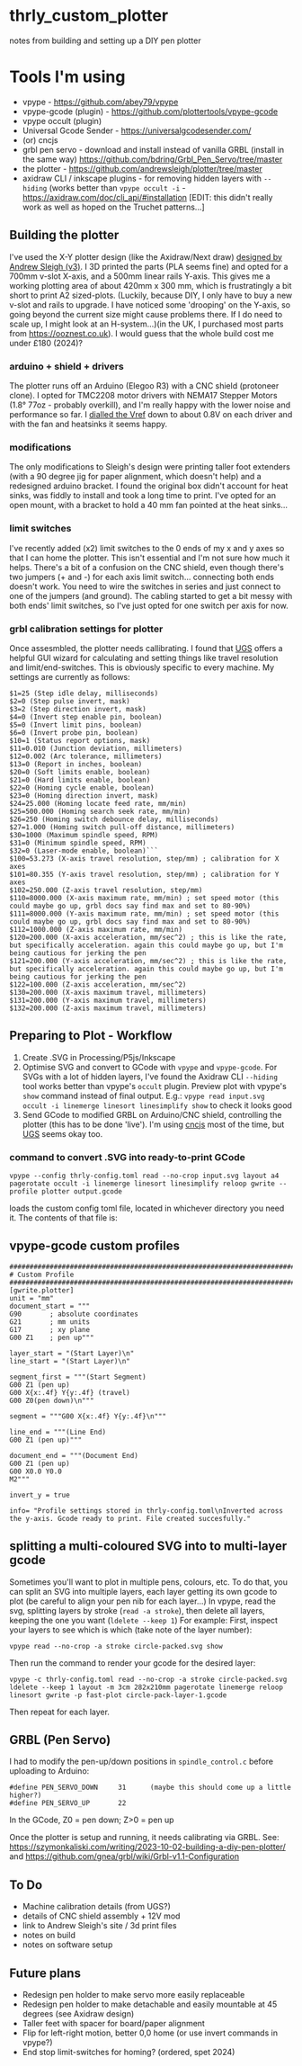 # thrly_custom_plotter

 notes from building and setting up a DIY pen plotter

# Tools I'm using

- vpype - <https://github.com/abey79/vpype>
- vpype-gcode (plugin) - <https://github.com/plottertools/vpype-gcode>
- vpype occult (plugin)
- Universal Gcode Sender - <https://universalgcodesender.com/>
- (or) cncjs
- grbl pen servo - download and install instead of vanilla GRBL (install in the same way) <https://github.com/bdring/Grbl_Pen_Servo/tree/master>
- the plotter -  <https://github.com/andrewsleigh/plotter/tree/master>
- axidraw CLI / inkscape plugins - for removing hidden layers with `--hiding` (works better than `vpype occult -i` - <https://axidraw.com/doc/cli_api/#installation> [EDIT: this didn't really work as well as hoped on the Truchet patterns...]

## Building the plotter

I've used the X-Y plotter design (like the Axidraw/Next draw) [designed by Andrew Sleigh (v3)](https://andrewsleigh.github.io/plotter/). I 3D printed the parts (PLA seems fine) and opted for a 700mm v-slot X-axis, and a 500mm linear rails Y-axis. This gives me a working plotting area of about 420mm x 300 mm, which is frustratingly a bit short to print A2 sized-plots. (Luckily, because DIY, I only have to buy a new v-slot and rails to upgrade. I have noticed some 'drooping' on the Y-axis, so going beyond the current size might cause problems there. If I do need to scale up, I might look at an H-system...)(in the UK, I purchased most parts from <https://ooznest.co.uk>). I would guess that the whole build cost me under £180 (2024)?

### arduino + shield + drivers

The plotter runs off an Arduino (Elegoo R3) with a CNC shield (protoneer clone). I opted for TMC2208 motor drivers with NEMA17 Stepper Motors (1.8° 77oz - probably overkill), and I'm really happy with the lower noise and performance so far. I [dialled the Vref](https://all3dp.com/2/vref-calculator-tmc2209-tmc2208-a4988/) down to about 0.8V on each driver and with the fan and heatsinks it seems happy.

### modifications

The only modifications to Sleigh's design were printing taller foot extenders (with a 90 degree jig for paper alignment, which doesn't help) and a redesigned arduino bracket. I found the original box didn't account for heat sinks, was fiddly to install and took a long time to print. I've opted for an open mount, with a bracket to hold a 40 mm fan pointed at the heat sinks...

### limit switches

I've recently added (x2) limit switches to the 0 ends of my x and y axes so that I can home the plotter. This isn't essential and I'm not sure how much it helps. There's a bit of a confusion on the CNC shield, even though there's two jumpers (+ and -) for each axis limit switch... connecting both ends doesn't work. You need to wire the switches in series and just connect to one of the jumpers (and ground). The cabling started to get a bit messy with both ends' limit switches, so I've just opted for one switch per axis for now.

### grbl calibration settings for plotter

Once assesmbled, the plotter needs callibrating. I found that [UGS](https://winder.github.io/ugs_website/) offers a helpful GUI wizard for calculating and setting things like travel resolution and limit/end-switches. This is obviously specific to every machine. My settings are currently as follows:

```$0=10 (Step pulse time, microseconds)
$1=25 (Step idle delay, milliseconds)
$2=0 (Step pulse invert, mask)
$3=2 (Step direction invert, mask)
$4=0 (Invert step enable pin, boolean)
$5=0 (Invert limit pins, boolean)
$6=0 (Invert probe pin, boolean)
$10=1 (Status report options, mask)
$11=0.010 (Junction deviation, millimeters)
$12=0.002 (Arc tolerance, millimeters)
$13=0 (Report in inches, boolean)
$20=0 (Soft limits enable, boolean)
$21=0 (Hard limits enable, boolean)
$22=0 (Homing cycle enable, boolean)
$23=0 (Homing direction invert, mask)
$24=25.000 (Homing locate feed rate, mm/min)
$25=500.000 (Homing search seek rate, mm/min)
$26=250 (Homing switch debounce delay, milliseconds)
$27=1.000 (Homing switch pull-off distance, millimeters)
$30=1000 (Maximum spindle speed, RPM)
$31=0 (Minimum spindle speed, RPM)
$32=0 (Laser-mode enable, boolean)```
$100=53.273 (X-axis travel resolution, step/mm) ; calibration for X axes
$101=80.355 (Y-axis travel resolution, step/mm) ; calibration for Y axes
$102=250.000 (Z-axis travel resolution, step/mm)
$110=8000.000 (X-axis maximum rate, mm/min) ; set speed motor (this could maybe go up, grbl docs say find max and set to 80-90%)
$111=8000.000 (Y-axis maximum rate, mm/min) ; set speed motor (this could maybe go up, grbl docs say find max and set to 80-90%)
$112=1000.000 (Z-axis maximum rate, mm/min)
$120=200.000 (X-axis acceleration, mm/sec^2) ; this is like the rate, but specifically acceleration. again this could maybe go up, but I'm being cautious for jerking the pen
$121=200.000 (Y-axis acceleration, mm/sec^2) ; this is like the rate, but specifically acceleration. again this could maybe go up, but I'm being cautious for jerking the pen
$122=100.000 (Z-axis acceleration, mm/sec^2)
$130=200.000 (X-axis maximum travel, millimeters)
$131=200.000 (Y-axis maximum travel, millimeters)
$132=200.000 (Z-axis maximum travel, millimeters)
```

## Preparing to Plot - Workflow

1. Create .SVG in Processing/P5js/Inkscape
2. Optimise SVG and convert to GCode with `vpype` and `vpype-gcode`. For SVGs with a lot of hidden layers, I've found the Axidraw CLI `--hiding` tool works better than vpype's `occult` plugin.
   Preview plot with vpype's `show` command instead of final output. E.g.: `vpype read input.svg occult -i linemerge linesort linesimplify show` to check it looks good
4. Send GCode to modified GRBL on Arduino/CNC shield, controlling the plotter (this has to be done 'live'). I'm using [cncjs](https://cnc.js.org/) most of the time, but [UGS](https://winder.github.io/ugs_website/) seems okay too.

### command to convert .SVG into ready-to-print GCode

`vpype --config thrly-config.toml read --no-crop input.svg layout a4 pagerotate occult -i linemerge linesort linesimplify reloop gwrite --profile plotter output.gcode`

loads the custom config toml file, located in whichever directory you need it. The contents of that file is:

## vpype-gcode custom profiles
```
########################################################################################################################
# Custom Profile
########################################################################################################################
[gwrite.plotter]
unit = "mm"
document_start = """
G90       ; absolute coordinates
G21       ; mm units
G17       ; xy plane
G00 Z1    ; pen up"""

layer_start = "(Start Layer)\n"
line_start = "(Start Layer)\n"

segment_first = """(Start Segment)
G00 Z1 (pen up)
G00 X{x:.4f} Y{y:.4f} (travel)
G00 Z0(pen down)\n"""

segment = """G00 X{x:.4f} Y{y:.4f}\n"""

line_end = """(Line End)
G00 Z1 (pen up)"""

document_end = """(Document End)
G00 Z1 (pen up)
G00 X0.0 Y0.0
M2"""

invert_y = true

info= "Profile settings stored in thrly-config.toml\nInverted across the y-axis. Gcode ready to print. File created succesfully."
```
## splitting a multi-coloured SVG into to multi-layer gcode
Sometimes you'll want to plot in multiple pens, colours, etc. To do that, you can split an SVG into multiple layers, each layer getting its own gcode to plot (be careful to align your pen nib for each layer...)
In vpype, read the svg, splitting layers by stroke (`read -a stroke`), then delete all layers, keeping the one you want (`ldelete --keep 1`)
For example:
 First, inspect your layers to see which is which (take note of the layer number):
 
 `vpype read --no-crop -a stroke circle-packed.svg show`
 
 Then run the command to render your gcode for the desired layer:
 
 `vpype -c thrly-config.toml read --no-crop -a stroke circle-packed.svg ldelete --keep 1 layout -m 3cm 282x210mm pagerotate linemerge reloop linesort gwrite -p fast-plot circle-pack-layer-1.gcode`
 
 Then repeat for each layer.

## GRBL (Pen Servo)

I had to modify the pen-up/down positions in `spindle_control.c` before uploading to Arduino:

```
#define PEN_SERVO_DOWN     31      (maybe this should come up a little higher?)
#define PEN_SERVO_UP       22
```

In the GCode, Z0 = pen down; Z>0 = pen up

Once the plotter is setup and running, it needs calibrating via GRBL. See: <https://szymonkaliski.com/writing/2023-10-02-building-a-diy-pen-plotter/> and <https://github.com/gnea/grbl/wiki/Grbl-v1.1-Configuration>

## To Do

- Machine calibration details (from UGS?)
- details of CNC shield assembly + 12V mod
- link to Andrew Sleigh's site / 3d print files
- notes on build
- notes on software setup

## Future plans

- Redesign pen holder to make servo more easily replaceable
- Redesign pen holder to make detachable and easily mountable at 45 degrees (see Axidraw design)
- Taller feet with spacer for board/paper alignment
- Flip for left-right motion, better 0,0 home (or use invert commands in vpype?)
- End stop limit-switches for homing? (ordered, spet 2024)
